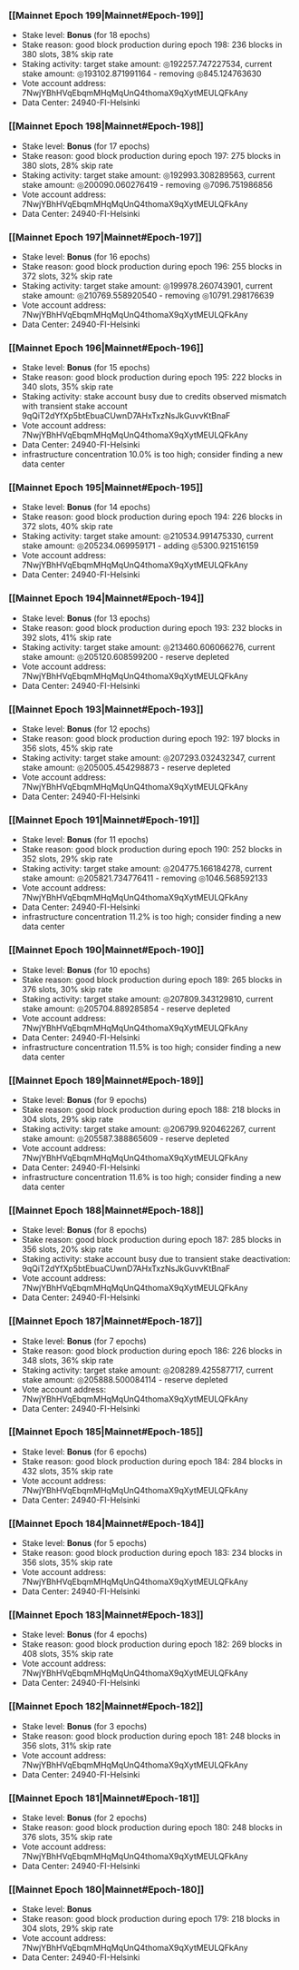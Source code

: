 ### [[Mainnet Epoch 199|Mainnet#Epoch-199]]
* Stake level: **Bonus** (for 18 epochs)
* Stake reason: good block production during epoch 198: 236 blocks in 380 slots, 38% skip rate
* Staking activity: target stake amount: ◎192257.747227534, current stake amount: ◎193102.871991164 - removing ◎845.124763630
* Vote account address: 7NwjYBhHVqEbqmMHqMqUnQ4thomaX9qXytMEULQFkAny
* Data Center: 24940-FI-Helsinki
### [[Mainnet Epoch 198|Mainnet#Epoch-198]]
* Stake level: **Bonus** (for 17 epochs)
* Stake reason: good block production during epoch 197: 275 blocks in 380 slots, 28% skip rate
* Staking activity: target stake amount: ◎192993.308289563, current stake amount: ◎200090.060276419 - removing ◎7096.751986856
* Vote account address: 7NwjYBhHVqEbqmMHqMqUnQ4thomaX9qXytMEULQFkAny
* Data Center: 24940-FI-Helsinki
### [[Mainnet Epoch 197|Mainnet#Epoch-197]]
* Stake level: **Bonus** (for 16 epochs)
* Stake reason: good block production during epoch 196: 255 blocks in 372 slots, 32% skip rate
* Staking activity: target stake amount: ◎199978.260743901, current stake amount: ◎210769.558920540 - removing ◎10791.298176639
* Vote account address: 7NwjYBhHVqEbqmMHqMqUnQ4thomaX9qXytMEULQFkAny
* Data Center: 24940-FI-Helsinki
### [[Mainnet Epoch 196|Mainnet#Epoch-196]]
* Stake level: **Bonus** (for 15 epochs)
* Stake reason: good block production during epoch 195: 222 blocks in 340 slots, 35% skip rate
* Staking activity: stake account busy due to credits observed mismatch with transient stake account 9qQiT2dYfXp5btEbuaCUwnD7AHxTxzNsJkGuvvKtBnaF
* Vote account address: 7NwjYBhHVqEbqmMHqMqUnQ4thomaX9qXytMEULQFkAny
* Data Center: 24940-FI-Helsinki
* infrastructure concentration 10.0% is too high; consider finding a new data center
### [[Mainnet Epoch 195|Mainnet#Epoch-195]]
* Stake level: **Bonus** (for 14 epochs)
* Stake reason: good block production during epoch 194: 226 blocks in 372 slots, 40% skip rate
* Staking activity: target stake amount: ◎210534.991475330, current stake amount: ◎205234.069959171 - adding ◎5300.921516159
* Vote account address: 7NwjYBhHVqEbqmMHqMqUnQ4thomaX9qXytMEULQFkAny
* Data Center: 24940-FI-Helsinki
### [[Mainnet Epoch 194|Mainnet#Epoch-194]]
* Stake level: **Bonus** (for 13 epochs)
* Stake reason: good block production during epoch 193: 232 blocks in 392 slots, 41% skip rate
* Staking activity: target stake amount: ◎213460.606066276, current stake amount: ◎205120.608599200 - reserve depleted
* Vote account address: 7NwjYBhHVqEbqmMHqMqUnQ4thomaX9qXytMEULQFkAny
* Data Center: 24940-FI-Helsinki
### [[Mainnet Epoch 193|Mainnet#Epoch-193]]
* Stake level: **Bonus** (for 12 epochs)
* Stake reason: good block production during epoch 192: 197 blocks in 356 slots, 45% skip rate
* Staking activity: target stake amount: ◎207293.032432347, current stake amount: ◎205005.454298873 - reserve depleted
* Vote account address: 7NwjYBhHVqEbqmMHqMqUnQ4thomaX9qXytMEULQFkAny
* Data Center: 24940-FI-Helsinki
### [[Mainnet Epoch 191|Mainnet#Epoch-191]]
* Stake level: **Bonus** (for 11 epochs)
* Stake reason: good block production during epoch 190: 252 blocks in 352 slots, 29% skip rate
* Staking activity: target stake amount: ◎204775.166184278, current stake amount: ◎205821.734776411 - removing ◎1046.568592133
* Vote account address: 7NwjYBhHVqEbqmMHqMqUnQ4thomaX9qXytMEULQFkAny
* Data Center: 24940-FI-Helsinki
* infrastructure concentration 11.2% is too high; consider finding a new data center
### [[Mainnet Epoch 190|Mainnet#Epoch-190]]
* Stake level: **Bonus** (for 10 epochs)
* Stake reason: good block production during epoch 189: 265 blocks in 376 slots, 30% skip rate
* Staking activity: target stake amount: ◎207809.343129810, current stake amount: ◎205704.889285854 - reserve depleted
* Vote account address: 7NwjYBhHVqEbqmMHqMqUnQ4thomaX9qXytMEULQFkAny
* Data Center: 24940-FI-Helsinki
* infrastructure concentration 11.5% is too high; consider finding a new data center
### [[Mainnet Epoch 189|Mainnet#Epoch-189]]
* Stake level: **Bonus** (for 9 epochs)
* Stake reason: good block production during epoch 188: 218 blocks in 304 slots, 29% skip rate
* Staking activity: target stake amount: ◎206799.920462267, current stake amount: ◎205587.388865609 - reserve depleted
* Vote account address: 7NwjYBhHVqEbqmMHqMqUnQ4thomaX9qXytMEULQFkAny
* Data Center: 24940-FI-Helsinki
* infrastructure concentration 11.6% is too high; consider finding a new data center
### [[Mainnet Epoch 188|Mainnet#Epoch-188]]
* Stake level: **Bonus** (for 8 epochs)
* Stake reason: good block production during epoch 187: 285 blocks in 356 slots, 20% skip rate
* Staking activity: stake account busy due to transient stake deactivation: 9qQiT2dYfXp5btEbuaCUwnD7AHxTxzNsJkGuvvKtBnaF
* Vote account address: 7NwjYBhHVqEbqmMHqMqUnQ4thomaX9qXytMEULQFkAny
* Data Center: 24940-FI-Helsinki
### [[Mainnet Epoch 187|Mainnet#Epoch-187]]
* Stake level: **Bonus** (for 7 epochs)
* Stake reason: good block production during epoch 186: 226 blocks in 348 slots, 36% skip rate
* Staking activity: target stake amount: ◎208289.425587717, current stake amount: ◎205888.500084114 - reserve depleted
* Vote account address: 7NwjYBhHVqEbqmMHqMqUnQ4thomaX9qXytMEULQFkAny
* Data Center: 24940-FI-Helsinki
### [[Mainnet Epoch 185|Mainnet#Epoch-185]]
* Stake level: **Bonus** (for 6 epochs)
* Stake reason: good block production during epoch 184: 284 blocks in 432 slots, 35% skip rate
* Vote account address: 7NwjYBhHVqEbqmMHqMqUnQ4thomaX9qXytMEULQFkAny
* Data Center: 24940-FI-Helsinki
### [[Mainnet Epoch 184|Mainnet#Epoch-184]]
* Stake level: **Bonus** (for 5 epochs)
* Stake reason: good block production during epoch 183: 234 blocks in 356 slots, 35% skip rate
* Vote account address: 7NwjYBhHVqEbqmMHqMqUnQ4thomaX9qXytMEULQFkAny
* Data Center: 24940-FI-Helsinki
### [[Mainnet Epoch 183|Mainnet#Epoch-183]]
* Stake level: **Bonus** (for 4 epochs)
* Stake reason: good block production during epoch 182: 269 blocks in 408 slots, 35% skip rate
* Vote account address: 7NwjYBhHVqEbqmMHqMqUnQ4thomaX9qXytMEULQFkAny
* Data Center: 24940-FI-Helsinki
### [[Mainnet Epoch 182|Mainnet#Epoch-182]]
* Stake level: **Bonus** (for 3 epochs)
* Stake reason: good block production during epoch 181: 248 blocks in 356 slots, 31% skip rate
* Vote account address: 7NwjYBhHVqEbqmMHqMqUnQ4thomaX9qXytMEULQFkAny
* Data Center: 24940-FI-Helsinki
### [[Mainnet Epoch 181|Mainnet#Epoch-181]]
* Stake level: **Bonus** (for 2 epochs)
* Stake reason: good block production during epoch 180: 248 blocks in 376 slots, 35% skip rate
* Vote account address: 7NwjYBhHVqEbqmMHqMqUnQ4thomaX9qXytMEULQFkAny
* Data Center: 24940-FI-Helsinki
### [[Mainnet Epoch 180|Mainnet#Epoch-180]]
* Stake level: **Bonus**
* Stake reason: good block production during epoch 179: 218 blocks in 304 slots, 29% skip rate
* Vote account address: 7NwjYBhHVqEbqmMHqMqUnQ4thomaX9qXytMEULQFkAny
* Data Center: 24940-FI-Helsinki
